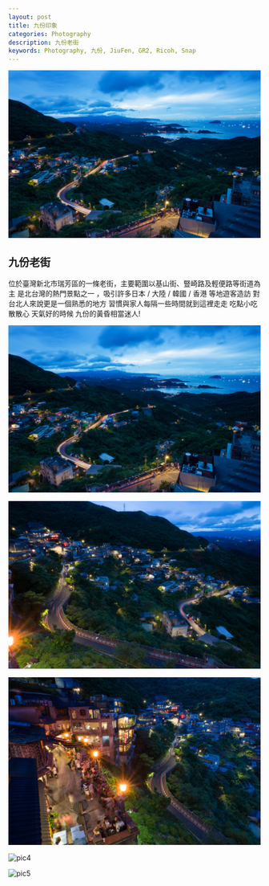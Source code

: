 ```yaml
---
layout: post
title: 九份印象
categories: Photography
description: 九份老街
keywords: Photography, 九份, JiuFen, GR2, Ricoh, Snap
---
```


![pic](/assets/img/photo/20200810_JiuFen/R0010233.jpg)
## 九份老街
位於臺灣新北市瑞芳區的一條老街，主要範圍以基山街、豎崎路及輕便路等街道為主
是北台灣的熱門景點之一 ，吸引許多日本 / 大陸 / 韓國 / 香港 等地遊客造訪
對台北人來說更是一個熟悉的地方
習慣與家人每隔一些時間就到這裡走走 吃點小吃 散散心
天氣好的時候 九份的黃昏相當迷人!

![pic1](/assets/img/photo/20200810_JiuFen/R0010233.jpg)

![pic2](/assets/img/photo/20200810_JiuFen/R0010236.jpg)

![pic3](/assets/img/photo/20200810_JiuFen/R0010237.jpg)

![pic4](/assets/img/photo/20200810_JiuFen/R0010241.jpg)

![pic5](/assets/img/photo/20200810_JiuFen/R0010243.jpg)

